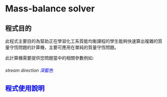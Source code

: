 # Mass-balance solver

## **程式目的**
此程式主要目的為幫助正在學習化工系質能均衡課程的學生能夠快速算出複雜的質量守恆問題的計算機，主要可應用在單純的質量守恆問題。

此計算機需要提供您問題當中的相關參數例如:
###### stream direction <font color=#0000FF>深藍色<in or out>

## 程式使用說明
